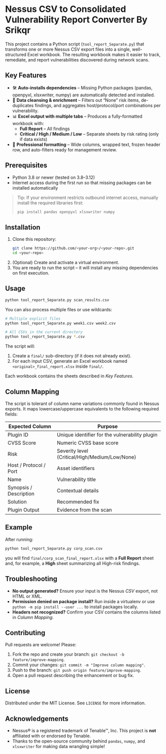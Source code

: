 # Nessus CSV to Consolidated Vulnerability Report Converter By Srikqr

This project contains a Python script (`tool_report_Separate.py`) that transforms one or more Nessus CSV export files into a single, well-structured Excel workbook. The resulting workbook makes it easier to track, remediate, and report vulnerabilities discovered during network scans.

## Key Features

* 🛠 **Auto-installs dependencies** – Missing Python packages (pandas, openpyxl, xlsxwriter, numpy) are automatically detected and installed.
* 📑 **Data cleansing & enrichment** – Filters out “None” risk items, de-duplicates findings, and aggregates host/protocol/port combinations per vulnerability.
* 📊 **Excel output with multiple tabs** – Produces a fully-formatted workbook with:
  * **Full Report** – All findings
  * **Critical / High / Medium / Low** – Separate sheets by risk rating (only if data exists)
* 🎨 **Professional formatting** – Wide columns, wrapped text, frozen header row, and auto-filters ready for management review.

## Prerequisites

* Python 3.8 or newer (tested on 3.8–3.12)
* Internet access during the first run so that missing packages can be installed automatically

> Tip: If your environment restricts outbound internet access, manually install the required libraries first:
>
> ```bash
> pip install pandas openpyxl xlsxwriter numpy
> ```

## Installation

1. Clone this repository:
   ```bash
   git clone https://github.com/<your-org>/<your-repo>.git
   cd <your-repo>
   ```
2. (Optional) Create and activate a virtual environment.
3. You are ready to run the script – it will install any missing dependencies on first execution.

## Usage

```bash
python tool_report_Separate.py scan_results.csv
```

You can also process multiple files or use wildcards:

```bash
# Multiple explicit files
python tool_report_Separate.py week1.csv week2.csv

# All CSVs in the current directory
python tool_report_Separate.py *.csv
```

The script will:

1. Create a `final/` sub-directory (if it does not already exist).
2. For each input CSV, generate an Excel workbook named `<original>_final_report.xlsx` inside `final/`.

Each workbook contains the sheets described in *Key Features*.

## Column Mapping

The script is tolerant of column name variations commonly found in Nessus exports. It maps lowercase/uppercase equivalents to the following required fields:

| Expected Column | Purpose |
|-----------------|---------|
| Plugin ID | Unique identifier for the vulnerability plugin |
| CVSS Score | Numeric CVSS base score |
| Risk | Severity level (Critical/High/Medium/Low/None) |
| Host / Protocol / Port | Asset identifiers |
| Name | Vulnerability title |
| Synopsis / Description | Contextual details |
| Solution | Recommended fix |
| Plugin Output | Evidence from the scan |

## Example

After running:

```bash
python tool_report_Separate.py corp_scan.csv
```

you will find `final/corp_scan_final_report.xlsx` with a **Full Report** sheet and, for example, a **High** sheet summarizing all High-risk findings.

## Troubleshooting

* **No output generated?** Ensure your input is the Nessus *CSV* export, not HTML or XML.
* **Permission denied on package install?** Run inside a virtualenv or use `python -m pip install --user ...` to install packages locally.
* **Headers not recognized?** Confirm your CSV contains the columns listed in *Column Mapping*.

## Contributing

Pull requests are welcome! Please:

1. Fork the repo and create your branch: `git checkout -b feature/improve-mapping`.
2. Commit your changes: `git commit -m "Improve column mapping"`.
3. Push to the branch: `git push origin feature/improve-mapping`.
4. Open a pull request describing the enhancement or bug fix.

## License

Distributed under the MIT License. See `LICENSE` for more information.

## Acknowledgements

* Nessus® is a registered trademark of Tenable™, Inc. This project is **not** affiliated with or endorsed by Tenable.
* Thanks to the open-source community behind `pandas`, `numpy`, and `xlsxwriter` for making data wrangling simple!

